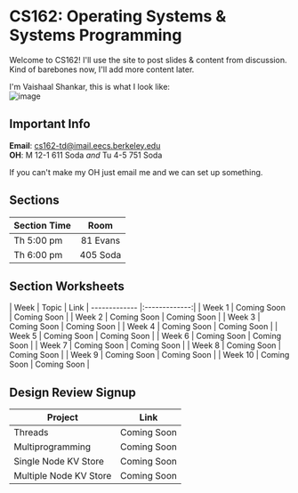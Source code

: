 CS162: Operating Systems & Systems Programming
========

Welcome to CS162! I'll use the site to post slides & content from discussion. Kind of barebones now, I'll add more content later.

I'm Vaishaal Shankar, this is what I look like:  
![image](http://s17.postimg.org/rxv2qg1v3/image.jpg)

Important Info
---------
**Email**: cs162-td@imail.eecs.berkeley.edu  
**OH**: M 12-1 611 Soda *and* Tu 4-5 751 Soda 

If you can't make my OH just email me and we can set up something.

Sections
---------
| Section Time  | Room        | 
| ------------- |:-------------:|
| Th 5:00 pm    | 81 Evans     | 
| Th 6:00 pm    | 405 Soda     | 


Section Worksheets
------------------
| Week  | Topic      | Link
| ------------- |:-------------:|
| Week 1   | Coming Soon    | Coming Soon    | 
| Week 2  | Coming Soon     | Coming Soon     | 
| Week 3  | Coming Soon     | Coming Soon     | 
| Week 4 | Coming Soon     | Coming Soon     | 
| Week 5   | Coming Soon    | Coming Soon    | 
| Week 6  | Coming Soon     | Coming Soon     | 
| Week 7  | Coming Soon     | Coming Soon     | 
| Week 8 | Coming Soon     | Coming Soon     | 
| Week 9  | Coming Soon     | Coming Soon     | 
| Week 10 | Coming Soon     | Coming Soon     | 



Design Review Signup
--------------------
| Project  | Link       | 
| ------------- |:-------------:|
| Threads   | Coming Soon    | 
| Multiprogramming   | Coming Soon     | 
| Single Node KV Store   | Coming Soon     | 
| Multiple Node KV Store  | Coming Soon     | 



